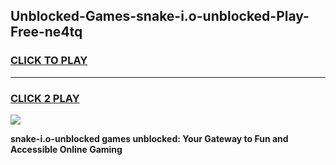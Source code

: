 
## Unblocked-Games-snake-i.o-unblocked-Play-Free-ne4tq
<h3>
<a href="https://premium76.site?title=snake-i.o-unblocked&ref=21A">CLICK TO PLAY</a></h3>
<hr>

<h3>
<a href="https://premium76.site?title=snake-i.o-unblocked&ref=21A">CLICK 2 PLAY</a>
  
</h3>

<a href="https://premium76.site?title=snake-i.o-unblocked&ref=21A"><img src="https://clearcache.store/games.png"></a>


**snake-i.o-unblocked games unblocked: Your Gateway to Fun and Accessible Online Gaming**
